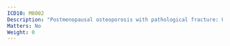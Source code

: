 ```yaml
---
ICD10: M8002
Description: "Postmenopausal osteoporosis with pathological fracture: Upper arm"
Matters: No
Weight: 0
---
```


